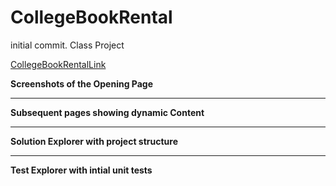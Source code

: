 # CollegeBookRental
initial commit. Class Project


[CollegeBookRentalLink](https://collegebookrentaldonnyves.azurewebsites.net/)

**Screenshots of the Opening Page**

---

**Subsequent pages showing dynamic Content**

---


**Solution Explorer with project structure**

---

**Test Explorer with intial unit tests**
